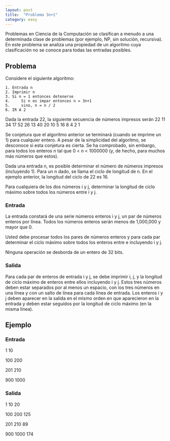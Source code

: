 ```yaml
---
layout: post
title:  "Problema 3n+1"
category: easy
---
```



Problemas en Ciencia de la Computación se clasifican a menudo a una determinada clase de problemas (por ejemplo, NP, sin solución, recursiva). En este problema se analiza una propiedad de un algoritmo cuya clasificación no se conoce para todas las entradas posibles.

## Problema

Considere el siguiente algoritmo:

    1. Entrada n
    2. Imprimir n
    3. Si n = 1 entonces detenerse
    4.     Si n es impar entonces n = 3n+1
    5.     sino, n = n / 2
    6. IR A 2

Dada la entrada 22, la siguiente secuencia de números impresos serán 22 11 34 17 52 26 13 40 20 10 5 16 8 4 2 1

Se conjetura que el algoritmo anterior se terminará (cuando se imprime un 1) para cualquier entero. A pesar de la simplicidad del algoritmo, se desconoce si esta conjetura es cierta. Se ha comprobado, sin embargo, para todos los enteros n tal que 0 < n < 1000000 (y, de hecho, para muchos más números que estos).

Dada una entrada n, es posible determinar el número de números impresos (incluyendo 1). Para un n dado, se llama el ciclo de longitud de n. En el ejemplo anterior, la longitud del ciclo de 22 es 16.

Para cualquiera de los dos números i y j, determinar la longitud de ciclo máximo sobre todos los números entre i y j.

### Entrada

La entrada constará de una serie números enteros i y j, un par de números enteros por línea. Todos los números enteros serán menos de 1,000,000 y mayor que 0.

Usted debe procesar todos los pares de números enteros y para cada par determinar el ciclo máximo sobre todos los enteros entre e incluyendo i y j.

Ninguna operación se desborda de un entero de 32 bits.

### Salida

Para cada par de enteros de entrada i y j, se debe imprimir i, j, y la longitud de ciclo máximo de enteros entre ellos incluyendo i y j. Estos tres números deben estar separados por al menos un espacio, con los tres números en una línea y con un salto de línea para cada línea de entrada. Los enteros i y j deben aparecer en la salida en el mismo orden en que aparecieron en la entrada y deben estar seguidos por la longitud de ciclo máximo (en la misma línea).

## Ejemplo

### Entrada

1 10

100 200

201 210

900 1000

### Salida

1 10 20

100 200 125

201 210 89

900 1000 174
